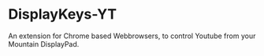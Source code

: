 # DisplayKeys-YT
An extension for Chrome based Webbrowsers, to control Youtube from your Mountain DisplayPad.
